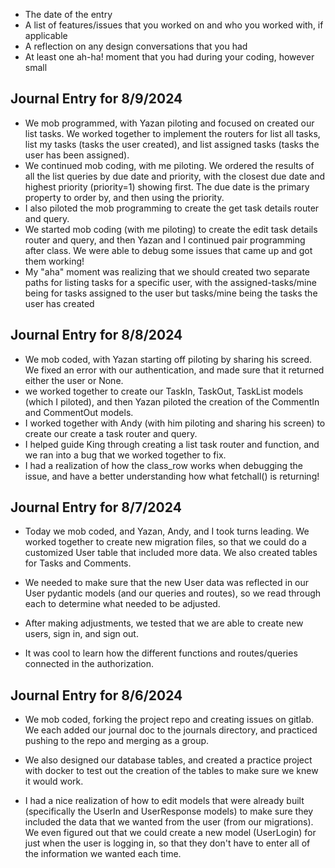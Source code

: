 * The date of the entry
* A list of features/issues that you worked on and who you worked with, if applicable
* A reflection on any design conversations that you had
* At least one ah-ha! moment that you had during your coding, however small

## Journal Entry for 8/9/2024
- We mob programmed, with Yazan piloting and focused on created our list tasks. We worked together to implement the routers for list all tasks, list my tasks (tasks the user created), and list assigned tasks (tasks the user has been assigned).
- We continued mob coding, with me piloting. We ordered the results of all the list queries by due date and priority, with the closest due date and highest priority (priority=1) showing first. The due date is the primary property to order by, and then using the priority.
- I also piloted the mob programming to create the get task details router and query.
- We started mob coding (with me piloting) to create the edit task details router and query, and then Yazan and I continued pair programming after class. We were able to debug some issues that came up and got them working!
- My "aha" moment was realizing that we should created two separate paths for listing tasks for a specific user, with the assigned-tasks/mine being for tasks assigned to the user but tasks/mine being the tasks the user has created

## Journal Entry for 8/8/2024

- We mob coded, with Yazan starting off piloting by sharing his screed. We fixed an error with our authentication, and made sure that it returned either the user or None.
- we worked together to create our TaskIn, TaskOut, TaskList models (which I piloted), and then Yazan piloted the creation of the CommentIn and CommentOut models.
- I worked together with Andy (with him piloting and sharing his screen) to create our create a task router and query.
- I helped guide King through creating a list task router and function, and we ran into a bug that we worked together to fix.
- I had a realization of how the class_row works when debugging the issue, and have a better understanding how what fetchall() is returning!

## Journal Entry for 8/7/2024

- Today we mob coded, and Yazan, Andy, and I took turns leading. We worked together to create new migration files, so that we could do a customized User table that included more data. We also created tables for Tasks and Comments.

- We needed to make sure that the new User data was reflected in our User pydantic models (and our queries and routes), so we read through each to determine what needed to be adjusted.

- After making adjustments, we tested that we are able to create new users, sign in, and sign out.

- It was cool to learn how the different functions and routes/queries connected in the authorization.


## Journal Entry for 8/6/2024

- We mob coded, forking the project repo and creating issues on gitlab. We each added our journal doc to the journals directory, and practiced pushing to the repo and merging as a group.

- We also designed our database tables, and created a practice project with docker to test out the creation of the tables to make sure we knew it would work.

- I had a nice realization of how to edit models that were already built (specifically the UserIn and UserResponse models) to make sure they included the data that we wanted from the user (from our migrations). We even figured out that we could create a new model (UserLogin) for just when the user is logging in, so that they don't have to enter all of the information we wanted each time.
